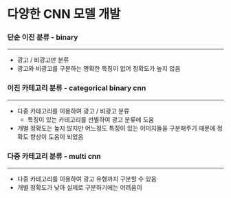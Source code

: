# 다양한 CNN 모델 개발 #

### __단순 이진 분류 - binary__ ###
---

+ 광고 / 비광고만 분류
+ 광고와 비광고를 구분하는 명확한 특징이 없어 정확도가 높지 않음


### __이진 카테고리 분류 - categorical binary cnn__ ###
---

+ 다중 카테고리를 이용하여 광고 / 비광고 분류
  + 특징이 있는 카테고리를 선별하여 광고 분류에 도움
+ 개별 정확도는 높지 않지만 어느정도 특징이 있는 이미지들을 구분해주기 때문에 정확도 향상이 도움이 되었음

### __다중 카테고리 분류 - multi cnn__ ###
---

+ 다중 카테고리를 이용하여 광고 유형까지 구분할 수 있음
+ 개별 정확도가 낮아 실제로 구분하기에는 어려움이 
